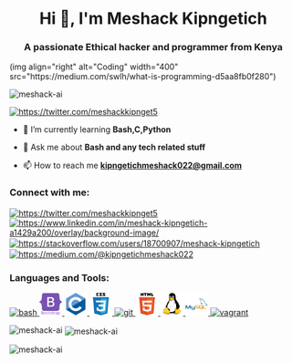 <h1 align="center">Hi 👋, I'm Meshack Kipngetich</h1>
<h3 align="center">A passionate Ethical hacker and programmer from Kenya </h3>
(img align="right" alt="Coding" width="400" src="https://medium.com/swlh/what-is-programming-d5aa8fb0f280")

<p align="left"> <img src="https://komarev.com/ghpvc/?username=meshack-ai&label=Profile%20views&color=0e75b6&style=flat" alt="meshack-ai" /> </p>

<p align="left"> <a href="https://twitter.com/https://twitter.com/meshackkipnget5" target="blank"><img src="https://img.shields.io/twitter/follow/https://twitter.com/meshackkipnget5?logo=twitter&style=for-the-badge" alt="https://twitter.com/meshackkipnget5" /></a> </p>

- 🌱 I’m currently learning **Bash,C,Python**

- 💬 Ask me about **Bash and any tech related stuff**

- 📫 How to reach me **kipngetichmeshack022@gmail.com**

<h3 align="left">Connect with me:</h3>
<p align="left">
<a href="https://twitter.com/https://twitter.com/meshackkipnget5" target="blank"><img align="center" src="https://raw.githubusercontent.com/rahuldkjain/github-profile-readme-generator/master/src/images/icons/Social/twitter.svg" alt="https://twitter.com/meshackkipnget5" height="30" width="40" /></a>
<a href="https://linkedin.com/in/https://www.linkedin.com/in/meshack-kipngetich-a1429a200/overlay/background-image/" target="blank"><img align="center" src="https://raw.githubusercontent.com/rahuldkjain/github-profile-readme-generator/master/src/images/icons/Social/linked-in-alt.svg" alt="https://www.linkedin.com/in/meshack-kipngetich-a1429a200/overlay/background-image/" height="30" width="40" /></a>
<a href="https://stackoverflow.com/users/https://stackoverflow.com/users/18700907/meshack-kipngetich" target="blank"><img align="center" src="https://raw.githubusercontent.com/rahuldkjain/github-profile-readme-generator/master/src/images/icons/Social/stack-overflow.svg" alt="https://stackoverflow.com/users/18700907/meshack-kipngetich" height="30" width="40" /></a>
<a href="https://medium.com/https://medium.com/@kipngetichmeshack022" target="blank"><img align="center" src="https://raw.githubusercontent.com/rahuldkjain/github-profile-readme-generator/master/src/images/icons/Social/medium.svg" alt="https://medium.com/@kipngetichmeshack022" height="30" width="40" /></a>
</p>

<h3 align="left">Languages and Tools:</h3>
<p align="left"> <a href="https://www.gnu.org/software/bash/" target="_blank" rel="noreferrer"> <img src="https://www.vectorlogo.zone/logos/gnu_bash/gnu_bash-icon.svg" alt="bash" width="40" height="40"/> </a> <a href="https://getbootstrap.com" target="_blank" rel="noreferrer"> <img src="https://raw.githubusercontent.com/devicons/devicon/master/icons/bootstrap/bootstrap-plain-wordmark.svg" alt="bootstrap" width="40" height="40"/> </a> <a href="https://www.cprogramming.com/" target="_blank" rel="noreferrer"> <img src="https://raw.githubusercontent.com/devicons/devicon/master/icons/c/c-original.svg" alt="c" width="40" height="40"/> </a> <a href="https://www.w3schools.com/css/" target="_blank" rel="noreferrer"> <img src="https://raw.githubusercontent.com/devicons/devicon/master/icons/css3/css3-original-wordmark.svg" alt="css3" width="40" height="40"/> </a> <a href="https://git-scm.com/" target="_blank" rel="noreferrer"> <img src="https://www.vectorlogo.zone/logos/git-scm/git-scm-icon.svg" alt="git" width="40" height="40"/> </a> <a href="https://www.w3.org/html/" target="_blank" rel="noreferrer"> <img src="https://raw.githubusercontent.com/devicons/devicon/master/icons/html5/html5-original-wordmark.svg" alt="html5" width="40" height="40"/> </a> <a href="https://www.linux.org/" target="_blank" rel="noreferrer"> <img src="https://raw.githubusercontent.com/devicons/devicon/master/icons/linux/linux-original.svg" alt="linux" width="40" height="40"/> </a> <a href="https://www.mysql.com/" target="_blank" rel="noreferrer"> <img src="https://raw.githubusercontent.com/devicons/devicon/master/icons/mysql/mysql-original-wordmark.svg" alt="mysql" width="40" height="40"/> </a> <a href="https://www.vagrantup.com/" target="_blank" rel="noreferrer"> <img src="https://www.vectorlogo.zone/logos/vagrantup/vagrantup-icon.svg" alt="vagrant" width="40" height="40"/> </a> </p>

<p><img align="left" src="https://github-readme-stats.vercel.app/api/top-langs?username=meshack-ai&show_icons=true&locale=en&layout=compact" alt="meshack-ai" /></p>

<p>&nbsp;<img align="center" src="https://github-readme-stats.vercel.app/api?username=meshack-ai&show_icons=true&locale=en" alt="meshack-ai" /></p>

<p><img align="center" src="https://github-readme-streak-stats.herokuapp.com/?user=meshack-ai&" alt="meshack-ai" /></p>
